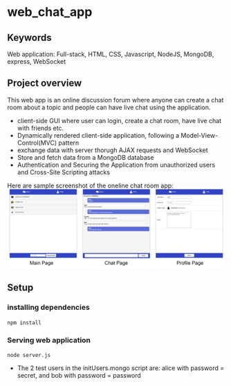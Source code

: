 # web_chat_app
## Keywords
Web application: Full-stack, HTML, CSS, Javascript, NodeJS, MongoDB, express, WebSocket

## Project overview
This web app is an online discussion forum where anyone can create a chat room about a topic and people can have live chat using the application.
* client-side GUI where user can login, create a chat room, have live chat with friends etc.
* Dynamically rendered client-side application, following a Model-View-Control(MVC) pattern
* exchange data with server thorugh AJAX requests and WebSocket
* Store and fetch data from a MongoDB database
* Authentication and Securing the Application from unauthorized users and Cross-Site Scripting attacks

Here are sample screenshot of the oneline chat room app:
![mainpage.png](./screenshot/screenshot.png)

## Setup
### installing dependencies
```
npm install
```
### Serving web application
```
node server.js
```

* The 2 test users in the initUsers.mongo script are: alice with password = secret, and bob with password = password
